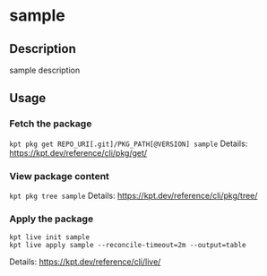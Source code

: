# sample

## Description
sample description

## Usage

### Fetch the package
`kpt pkg get REPO_URI[.git]/PKG_PATH[@VERSION] sample`
Details: https://kpt.dev/reference/cli/pkg/get/

### View package content
`kpt pkg tree sample`
Details: https://kpt.dev/reference/cli/pkg/tree/

### Apply the package
```
kpt live init sample
kpt live apply sample --reconcile-timeout=2m --output=table
```
Details: https://kpt.dev/reference/cli/live/

